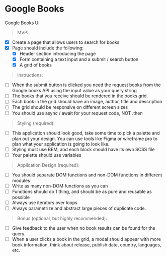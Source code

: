 # Google Books

Google Books UI

> MVP:

- [x] Create a page that allows users to search for books
- [x] Page should include the following:
  - [x] Header section introducing the page
  - [x] Form containing a text input and a submit / search button
  - [x] A grid of books

> Instructions:

- [ ] When the submit button is clicked you need the request books from the Google books API using the input value as your query string
- [ ] The books that you receive should be rendered in the books grid.
- [ ] Each book in the grid should have an image, author, title and description
- [ ] The grid should be responsive on different screen sizes
- [ ] You should use async / await for your request code, NOT .then

> Styling (required):

- [ ] This application should look good, take some time to pick a palette and plan out your design. You can use tools like Figma or wireframe pro to plan what your application is going to look like.
- [ ] Styling must use BEM, and each block should have its own SCSS file
- [ ] Your palette should use variables

> Application Design (required):

- [ ] You should separate DOM functions and non-DOM functions in different modules
- [ ] Write as many non-DOM functions as you can
- [ ] Functions should do 1 thing, and should be as pure and reusable as possible
- [ ] Always use iterators over loops
- [ ] Always parametrize and abstract large pieces of duplicate code.

> Bonus (optional, but highly recommended):

- [ ] Give feedback to the user when no book results can be found for the query.
- [ ] When a user clicks a book in the grid, a modal should appear with more book information, think about release, publish date, country, languages, etc.
